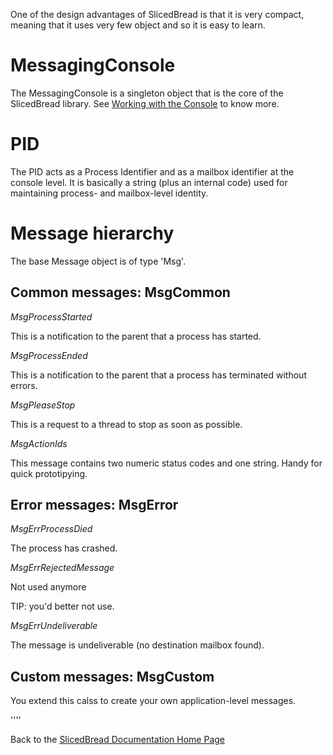 
One of the design advantages of SlicedBread is that it is very compact, meaning that 
it uses very few object and so it is easy to learn.

MessagingConsole
================

The MessagingConsole is a singleton object that is the core of the SlicedBread library.
See [Working with the Console](Working-with-the-Console.md) to know more.

PID
===

The PID acts as a Process Identifier and as a mailbox identifier at the console level.
It is basically a string (plus an internal code) used for maintaining process- 
and mailbox-level identity.

Message hierarchy
=================

The base Message object is of type 'Msg'.

Common messages: MsgCommon
--------------------------

*MsgProcessStarted*

This is a notification to the parent that a process has started.

*MsgProcessEnded*

This is a notification to the parent that a process has terminated without errors.

*MsgPleaseStop*

This is a request to a thread to stop as soon as possible.

*MsgActionIds*

This message contains two numeric status codes and one string. Handy for quick prototipying.


Error messages: MsgError
------------------------

*MsgErrProcessDied*

The process has crashed.

*MsgErrRejectedMessage*

Not used anymore

TIP: you'd better not use.

*MsgErrUndeliverable*

The message is undeliverable (no destination mailbox found).


Custom messages: MsgCustom
--------------------------

You extend this calss to create your own application-level messages.



''''

Back to the [SlicedBread Documentation Home Page](Home.md)


